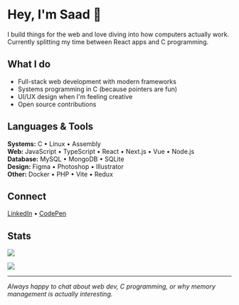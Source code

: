 # Hey, I'm Saad 👋

I build things for the web and love diving into how computers actually work. Currently splitting my time between React apps and C programming.

## What I do

- Full-stack web development with modern frameworks
- Systems programming in C (because pointers are fun)
- UI/UX design when I'm feeling creative
- Open source contributions

## Languages & Tools

**Systems:** C • Linux • Assembly  
**Web:** JavaScript • TypeScript • React • Next.js • Vue • Node.js  
**Database:** MySQL • MongoDB • SQLite  
**Design:** Figma • Photoshop • Illustrator  
**Other:** Docker • PHP • Vite • Redux

## Connect

[LinkedIn](https://www.linkedin.com/in/saad-el-mlili-97616b273/) • [CodePen](https://codepen.io/saadbutcool)

## Stats

![](https://github-readme-stats.vercel.app/api?username=MliliGenes&show_icons=true&theme=default&hide_border=true&count_private=true)

![](https://github-readme-stats.vercel.app/api/top-langs/?username=MliliGenes&layout=compact&theme=default&hide_border=true)

---

*Always happy to chat about web dev, C programming, or why memory management is actually interesting.*
